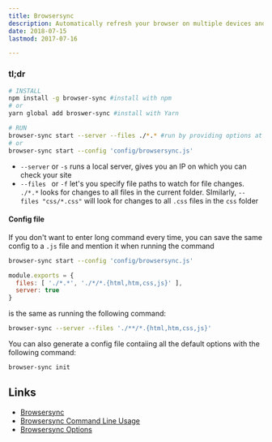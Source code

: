 ```yaml
---
title: Browsersync
description: Automatically refresh your browser on multiple devices and see changes live
date: 2018-07-15
lastmod: 2017-07-16

---
```


### tl;dr

```bash
# INSTALL
npm install -g browser-sync #install with npm
# or
yarn global add broswer-sync #install with Yarn

# RUN
browser-sync start --server --files ./*.* #run by providing options at command line
# or
browser-sync start --config 'config/browsersync.js'

```


- `--server` or `-s` runs a local server, gives you an IP on which you can check your site
- `--files ` or `-f` let's you specify file paths to watch for file changes. `./*.*` looks for changes to all files in the current folder. SImilarly, `--files "css/*.css"` will look for changes to all `.css` files in the `css` folder


#### Config file
If you don't want to enter long command every time, you can save the same config to a `.js` file and mention it when running the command

```bash
browser-sync start --config 'config/browsersync.js'
```


```js
module.exports = {
  files: [ './*.*', './*/*.{html,htm,css,js}' ],
  server: true
}
```

is the same as running the following command:

```bash
browser-sync --server --files './**/*.{html,htm,css,js}'
```

You can also generate a config file contaiing all the default options with the following command:

```bash
browser-sync init
```



Links
---

- [Browsersync](https://browsersync.io/)
- [Browsersync Command Line Usage](https://browsersync.io/docs/command-line)
- [Browsersync Options](https://www.browsersync.io/docs/options/)

